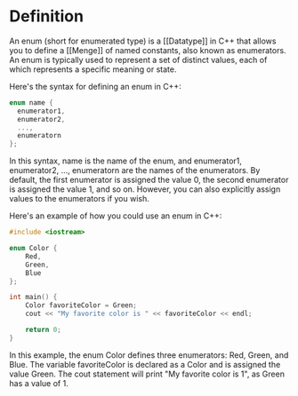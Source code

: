 # Definition
An enum (short for enumerated type) is a [[Datatype]] in C++ that allows you to define a [[Menge]] of named constants, also known as enumerators. An enum is typically used to represent a set of distinct values, each of which represents a specific meaning or state.

Here's the syntax for defining an enum in C++:
```c++
enum name {
  enumerator1,
  enumerator2,
  ...,
  enumeratorn
};
```
In this syntax, name is the name of the enum, and enumerator1, enumerator2, ..., enumeratorn are the names of the enumerators. By default, the first enumerator is assigned the value 0, the second enumerator is assigned the value 1, and so on. However, you can also explicitly assign values to the enumerators if you wish.

Here's an example of how you could use an enum in C++:
```c++
#include <iostream>

enum Color {
    Red,
    Green,
    Blue
};

int main() {
    Color favoriteColor = Green;
    cout << "My favorite color is " << favoriteColor << endl;

    return 0;
}
```
In this example, the enum Color defines three enumerators: Red, Green, and Blue. The variable favoriteColor is declared as a Color and is assigned the value Green. The cout statement will print "My favorite color is 1", as Green has a value of 1.
